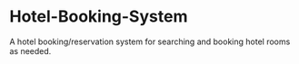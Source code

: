 # Hotel-Booking-System
A hotel booking/reservation system for searching and booking hotel rooms as needed.
